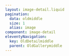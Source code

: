 ```yaml
---
layout: image-detail.liquid
pagination:
  data: oldmiddle
  size: 1
  alias: image
component: image-detail
eleventyNavigation:
  key: OldDetailmiddle
  parent: OldGallerymiddle
---
```

